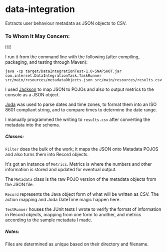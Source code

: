 # data-integration
Extracts user behaviour metadata as JSON objects to CSV.

### To Whom It May Concern:

Hi! 

I run it from the command line with the following (after compiling, packaging, and testing through Maven):

```
java -cp target/DataIntegrationTest-1.0-SNAPSHOT.jar com.interset.DataIntegrationTask.TaskRunner src/main/resources/metadataObjects.json src/main/resources/results.csv
```

I used [Jackson](http://wiki.fasterxml.com/JacksonHome) to map JSON to POJOs and also to output metrics to the console as a JSON object. 

[Joda](http://www.joda.org/joda-time/) was used to parse dates and time zones, to format them into an ISO 8601 compliant string, and to compare times to determine the date range.

I manually programmed the writing to `results.csv` after converting the metadata into the schema. 

##### Classes:

`Filter` does the bulk of the work; it maps the JSON onto Metadata POJOS and also turns them into Record objects. 

It's got an instance of `Metrics`. Metrics is where the numbers and other information is stored and updated for eventual output. 

The `Metadata` class is the raw POJO version of the metadata objects from the JSON file. 

`Record` represents the Java object form of what will be written as CSV. The action mapping and Joda DateTime magic happen here. 

`TestRunner` houses the JUnit tests I wrote to verify the format of information in Record objects, mapping from one form to another, and metrics according to the sample metadata I made.

##### Notes:

Files are determined as unique based on their directory and filename. 